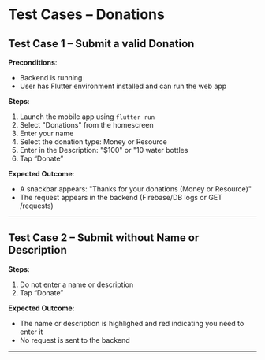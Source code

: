 # Test Cases – Donations 

## Test Case 1 – Submit a valid Donation

**Preconditions**:

- Backend is running
- User has Flutter environment installed and can run the web app

**Steps**:

1. Launch the mobile app using `flutter run`
2. Select "Donations" from the homescreen
3. Enter your name 
4. Select the donation type: Money or Resource 
5. Enter in the Description: "$100" or "10 water bottles
6. Tap “Donate”

**Expected Outcome**:

- A snackbar appears: "Thanks for your donations (Money or Resource)"
- The request appears in the backend (Firebase/DB logs or GET /requests)

---

## Test Case 2 – Submit without Name or Description

**Steps**:

1. Do not enter a name or description 
2. Tap “Donate”

**Expected Outcome**:

- The name or description is highlighed and red indicating you need to enter it
- No request is sent to the backend

---

